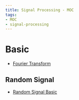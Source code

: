 ```yaml
---
title: Signal Processing - MOC
tags:
- MOC
- signal-processing
---
```

# Basic

* [Fourier Transform](signal_processing/fourier_transform.md)
## Random Signal

* [Random Signal Basic](signal_processing/random_signal_basic.md)



